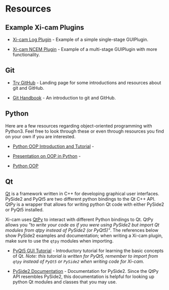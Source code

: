 # Resources

## Example Xi-cam Plugins

* [Xi-cam Log Plugin](https://github.com/synchrotrons/Xi-cam.plugins.Log) -
Example of a simple single-stage GUIPlugin.

* [Xi-cam NCEM Plugin](https://github.com/synchrotrons/Xi-cam.NCEM) -
Example of a multi-stage GUIPlugin with more functionality.

## Git

* [Try GitHub](https://try.github.io/) -
Landing page for some introductions and resources about git and GitHub.

* [Git Handbook](https://guides.github.com/introduction/git-handbook/) -
An introduction to git and GitHub.

## Python

Here are a few resources regarding object-oriented programming with Python3. Feel free to
look through these or even through resources you find on your own if you are interested.

* [Python OOP Introduction and Tutorial](https://realpython.com/python3-object-oriented-programming/) -

* [Presentation on OOP in Python](https://www.cs.colorado.edu/~kena/classes/5448/f12/presentation-materials/li.pdf) -

* [Python OOP](https://www.python-course.eu/python3_object_oriented_programming.php)

## Qt

[Qt](https://www.qt.io/what-is-qt/?utm_campaign=Navigation%202019&utm_source=megamenu) 
is a framework written in C++ for developing graphical user interfaces. 
PySide2 and PyQt5 are two different python bindings to the Qt C++ API. 
QtPy is a wrapper that allows for writing python Qt code with either PySide2 or PyQt5 installed.

Xi-cam uses [QtPy](https://pypi.org/project/QtPy/) to interact with different Python bindings to Qt.
QtPy allows you *"to write your code as if you were using PySide2 but import Qt modules from qtpy instead of PySide2 
(or PyQt5)"*. 
The references below show PySide2 examples and documentation; when writing a Xi-cam
plugin, make sure to use the `qtpy` modules when importing.

* [PyQt5 GUI Tutorial](https://build-system.fman.io/pyqt5-tutorial) - Introductory tutorial for learning the basic
concepts of Qt. *Note: this tutorial is written for PyQt5, remember to import from `qtpy` instead of `PyQt5` or 
`PySide2` when writing code for Xi-cam.*

* [PySide2 Documentation](https://pyside.github.io/docs/pyside/) - Documentation for PySide2. Since the QtPy API
resembles PySide2, this documentation is helpful for looking up python Qt modules and classes that you may use.

